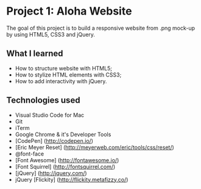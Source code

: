 # Project 1: Aloha Website

The goal of this project is to build a responsive website from .png mock-up by using HTML5, CSS3 and jQuery.


## What I learned

- How to structure website with HTML5;
- How to stylize HTML elements with CSS3;
- How to add interactivity with jQuery.


## Technologies used

- Visual Studio Code for Mac
- Git
- iTerm
- Google Chrome & it's Developer Tools
- [CodePen] (http://codepen.io/)
- [Eric Meyer Reset] (http://meyerweb.com/eric/tools/css/reset/)
- @font-face
- [Font Awesome] (http://fontawesome.io/)
- [Font Squirrel] (http://fontsquirrel.com/)
- [jQuery] (http://jquery.com/)
- jQuery [Flickity] (http://flickity.metafizzy.co/)